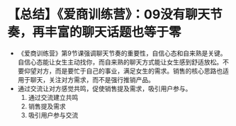 # 【总结】《爱商训练营》：09没有聊天节奏，再丰富的聊天话题也等于零

-   《爱商训练营》第9节课强调聊天节奏的重要性，自信心态和自来熟是关键。自信心态能让女生主动找你，而自来熟的聊天方式能让女生感到舒适放松。不要仰望对方，而是要忙于自己的事业，满足女生的需求。销售的核心思路也适用于聊天，关注对方需求，而不是强行推销产品。
-   通过交流让对方感觉共鸣，促使销售提及需求，吸引用户参与。
    1.  通过交流建立共鸣
    2.  销售提及需求
    3.  吸引用户参与交流